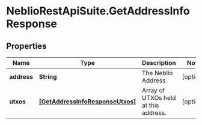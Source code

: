# NeblioRestApiSuite.GetAddressInfoResponse

## Properties
Name | Type | Description | Notes
------------ | ------------- | ------------- | -------------
**address** | **String** | The Neblio Address | [optional] 
**utxos** | [**[GetAddressInfoResponseUtxos]**](GetAddressInfoResponseUtxos.md) | Array of UTXOs held at this address. | [optional] 


